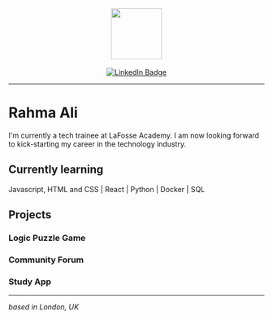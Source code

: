 <div id="header" align="center">
  <img src="https://media.giphy.com/media/v1.Y2lkPTc5MGI3NjExZ21xYWw1ZHJ4bGs0d25mMzR5N3Y2enJsMjk4dnY4ZWkxMm1xMWpzcCZlcD12MV9pbnRlcm5hbF9naWZfYnlfaWQmY3Q9Zw/RvnTYlyksGLdjNR1KA/giphy.gif" width="100"/>
</div>

<br>

<div id="badges" fontSize="6px" align="center">
  <a href="https://www.linkedin.com/in/rahma-ali8">
    <img src="https://img.shields.io/badge/LinkedIn-blue?style=for-the-badge&logo=linkedin&logoColor=white" alt="LinkedIn Badge"/>
  </a>
</div>

---

# Rahma Ali

I'm currently a tech trainee at LaFosse Academy. I am now looking forward to kick-starting my career in the technology industry.

## Currently learning
Javascript, HTML and CSS | React | Python | Docker | SQL

## Projects

### Logic Puzzle Game

### Community Forum

### Study App

---

_based in London, UK_
